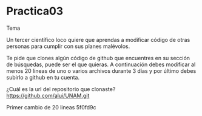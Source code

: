 # Practica03
Tema

Un tercer científico loco quiere que aprendas a modificar código de otras personas para cumplir con sus planes malévolos. 

Te pide que clones algún código de github que encuentres en su sección de búsquedas, puede ser el que quieras. A continuación debes modificar al menos 20 líneas de uno o varios archivos durante 3 días y por último debes subirlo a github en tu cuenta.

¿Cuál es la url del repositorio que clonaste?
https://github.com/alui/UNAM.git

Primer cambio de 20 lineas
5f0fd9c
